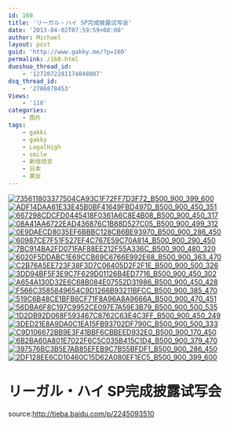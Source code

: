```yaml
---
id: 160
title: 'リーガル・ハイ SP完成披露试写会'
date: '2013-04-02T07:59:59+08:00'
author: Michael
layout: post
guid: 'http://www.gakky.me/?p=160'
permalink: /160.html
duoshuo_thread_id:
    - '1272072281174048807'
dsq_thread_id:
    - '2706878453'
Views:
    - '118'
categories:
    - 图片
tags:
    - gakki
    - gakky
    - LegalHigh
    - smile
    - 新垣结衣
    - 日本
    - 美女
---
```


[![735611803377504CA93C1F72FF7D3F72_B500_900_399_600](http://www.yui-aragaki.org/wp-content/uploads/img/735611803377504CA93C1F72FF7D3F72_B500_900_399_600.jpeg)](http://www.yui-aragaki.org/wp-content/uploads/img/735611803377504CA93C1F72FF7D3F72_B1280_1280_399_600.jpeg) [![ADF14DAA61E33E45B0BF41649FBD497D_B500_900_450_351](http://www.yui-aragaki.org/wp-content/uploads/img/ADF14DAA61E33E45B0BF41649FBD497D_B500_900_450_351.jpeg)](http://www.yui-aragaki.org/wp-content/uploads/img/ADF14DAA61E33E45B0BF41649FBD497D_B1280_1280_450_351.jpeg) [![667298CDCFD0445418F0361A6C8E4B08_B500_900_450_317](http://www.yui-aragaki.org/wp-content/uploads/img/667298CDCFD0445418F0361A6C8E4B08_B500_900_450_317.jpeg)](http://www.yui-aragaki.org/wp-content/uploads/img/667298CDCFD0445418F0361A6C8E4B08_B1280_1280_450_317.jpeg) [![08A41AA6722EAD436876C1B88D527C05_B500_900_499_312](http://www.yui-aragaki.org/wp-content/uploads/img/08A41AA6722EAD436876C1B88D527C05_B500_900_499_312.jpeg)](http://www.yui-aragaki.org/wp-content/uploads/img/08A41AA6722EAD436876C1B88D527C05_B1280_1280_499_312.jpeg) [![0E9DAECD8035EF6BBBC128CB6BE93970_B500_900_286_450](http://www.yui-aragaki.org/wp-content/uploads/img/0E9DAECD8035EF6BBBC128CB6BE93970_B500_900_286_450.jpeg)](http://www.yui-aragaki.org/wp-content/uploads/img/0E9DAECD8035EF6BBBC128CB6BE93970_B1280_1280_286_450.jpeg) [![60987CE7F51F527EF4C767E59C70A814_B500_900_290_450](http://www.yui-aragaki.org/wp-content/uploads/img/60987CE7F51F527EF4C767E59C70A814_B500_900_290_450.jpeg)](http://www.yui-aragaki.org/wp-content/uploads/img/60987CE7F51F527EF4C767E59C70A814_B1280_1280_290_450.jpeg) [![7BC914BA2FD071FAF88EE212F55A336C_B500_900_480_320](http://www.yui-aragaki.org/wp-content/uploads/img/7BC914BA2FD071FAF88EE212F55A336C_B500_900_480_320.jpeg)](http://www.yui-aragaki.org/wp-content/uploads/img/7BC914BA2FD071FAF88EE212F55A336C_B1280_1280_480_320.jpeg) [![6020F5DDABC1E69CCB69C6766E992E68_B500_900_363_470](http://www.yui-aragaki.org/wp-content/uploads/img/6020F5DDABC1E69CCB69C6766E992E68_B500_900_363_470.jpeg)](http://www.yui-aragaki.org/wp-content/uploads/img/6020F5DDABC1E69CCB69C6766E992E68_B1280_1280_363_470.jpeg) [![C2B76A5EE723F38F3D7C06405D2F2F1E_B500_900_500_326](http://www.yui-aragaki.org/wp-content/uploads/img/C2B76A5EE723F38F3D7C06405D2F2F1E_B500_900_500_326.jpeg)](http://www.yui-aragaki.org/wp-content/uploads/img/C2B76A5EE723F38F3D7C06405D2F2F1E_B1280_1280_550_359.jpeg) [![3DD94BF5F3E9C7F629D01126B4ED7716_B500_900_450_302](http://www.yui-aragaki.org/wp-content/uploads/img/3DD94BF5F3E9C7F629D01126B4ED7716_B500_900_450_302.jpeg)](http://www.yui-aragaki.org/wp-content/uploads/img/3DD94BF5F3E9C7F629D01126B4ED7716_B1280_1280_450_302.jpeg) [![A654A130D32E6C68B084E07552D31986_B500_900_450_428](http://www.yui-aragaki.org/wp-content/uploads/img/A654A130D32E6C68B084E07552D31986_B500_900_450_428.jpeg)](http://www.yui-aragaki.org/wp-content/uploads/img/A654A130D32E6C68B084E07552D31986_B1280_1280_450_428.jpeg) [![F566C3585849654C9D1266B93211BFCC_B500_900_385_470](http://www.yui-aragaki.org/wp-content/uploads/img/F566C3585849654C9D1266B93211BFCC_B500_900_385_470.jpeg)](http://www.yui-aragaki.org/wp-content/uploads/img/F566C3585849654C9D1266B93211BFCC_B1280_1280_385_470.jpeg) [![519C6B48CE1BFB6CF71F8A96A8A9666A_B500_900_470_451](http://www.yui-aragaki.org/wp-content/uploads/img/519C6B48CE1BFB6CF71F8A96A8A9666A_B500_900_470_451.jpeg)](http://www.yui-aragaki.org/wp-content/uploads/img/519C6B48CE1BFB6CF71F8A96A8A9666A_B1280_1280_470_451.jpeg) [![56DBA6F8C197C9952CE097E7A59E3B79_B500_900_500_535](http://www.yui-aragaki.org/wp-content/uploads/img/56DBA6F8C197C9952CE097E7A59E3B79_B500_900_500_535.jpeg)](http://www.yui-aragaki.org/wp-content/uploads/img/56DBA6F8C197C9952CE097E7A59E3B79_B1280_1280_560_600.jpeg) [![1D2DB92D068F593467C8762C63E4C3FF_B500_900_450_249](http://www.yui-aragaki.org/wp-content/uploads/img/1D2DB92D068F593467C8762C63E4C3FF_B500_900_450_249.jpeg)](http://www.yui-aragaki.org/wp-content/uploads/img/1D2DB92D068F593467C8762C63E4C3FF_B1280_1280_450_249.jpeg) [![3DED21E8A9DA0C1EA15FB93702DF790C_B500_900_500_333](http://www.yui-aragaki.org/wp-content/uploads/img/3DED21E8A9DA0C1EA15FB93702DF790C_B500_900_500_333.jpeg)](http://www.yui-aragaki.org/wp-content/uploads/img/3DED21E8A9DA0C1EA15FB93702DF790C_B1280_1280_560_373.jpeg) [![C9D106672BB9E3F41BBF6CBBEED932E0_B500_900_170_450](http://www.yui-aragaki.org/wp-content/uploads/img/C9D106672BB9E3F41BBF6CBBEED932E0_B500_900_170_450.jpeg)](http://www.yui-aragaki.org/wp-content/uploads/img/C9D106672BB9E3F41BBF6CBBEED932E0_B1280_1280_170_450.jpeg) [![6B2BA60A801E7022F6C5C035B415C1D4_B500_900_379_470](http://www.yui-aragaki.org/wp-content/uploads/img/6B2BA60A801E7022F6C5C035B415C1D4_B500_900_379_470.jpeg)](http://www.yui-aragaki.org/wp-content/uploads/img/6B2BA60A801E7022F6C5C035B415C1D4_B1280_1280_379_470.jpeg) [![397576BC3B5E7AB85EFEB9C7B55BFDF1_B500_900_286_450](http://www.yui-aragaki.org/wp-content/uploads/img/397576BC3B5E7AB85EFEB9C7B55BFDF1_B500_900_286_450.jpeg)](http://www.yui-aragaki.org/wp-content/uploads/img/397576BC3B5E7AB85EFEB9C7B55BFDF1_B1280_1280_286_450.jpeg) [![2DF128EE6CD10460C15D62A080EF1EC5_B500_900_399_600](http://www.yui-aragaki.org/wp-content/uploads/img/2DF128EE6CD10460C15D62A080EF1EC5_B500_900_399_600.jpeg)](http://www.yui-aragaki.org/wp-content/uploads/img/2DF128EE6CD10460C15D62A080EF1EC5_B1280_1280_399_600.jpeg)

# リーガル・ハイ SP完成披露试写会

source:<http://tieba.baidu.com/p/2245093510>